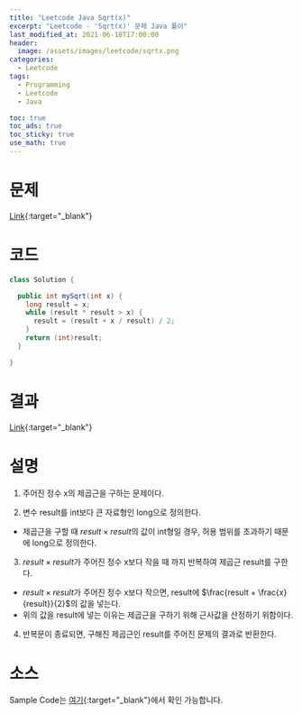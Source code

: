 ```yaml
---
title: "Leetcode Java Sqrt(x)"
excerpt: "Leetcode - 'Sqrt(x)' 문제 Java 풀이"
last_modified_at: 2021-06-18T17:00:00
header:
  image: /assets/images/leetcode/sqrtx.png
categories:
  - Leetcode
tags:
  - Programming
  - Leetcode
  - Java

toc: true
toc_ads: true
toc_sticky: true
use_math: true
---
```

# 문제
[Link](https://leetcode.com/problems/sqrtx/){:target="_blank"}

# 코드
```java
class Solution {

  public int mySqrt(int x) {
    long result = x;
    while (result * result > x) {
      result = (result + x / result) / 2;
    }
    return (int)result;
  }

}
```

# 결과
[Link](https://leetcode.com/submissions/detail/509548768/){:target="_blank"}

# 설명
1. 주어진 정수 x의 제곱근을 구하는 문제이다.

2. 변수 result를 int보다 큰 자료형인 long으로 정의한다.
- 제곱근을 구할 때 $result \times result$의 값이 int형일 경우, 허용 범위를 초과하기 때문에 long으로 정의한다.

3. $result \times result$가 주어진 정수 x보다 작을 때 까지 반복하여 제곱근 result를 구한다.
- $result \times result$가 주어진 정수 x보다 작으면, result에 $\frac{result + \frac{x}{result}}{2}$의 값을 넣는다.
- 위의 값을 result에 넣는 이유는 제곱근을 구하기 위해 근사값을 산정하기 위함이다.

4. 반복문이 종료되면, 구해진 제곱근인 result를 주어진 문제의 결과로 반환한다.

# 소스
Sample Code는 [여기](https://github.com/GracefulSoul/leetcode/blob/master/src/main/java/gracefulsoul/problems/SqrtX.java){:target="_blank"}에서 확인 가능합니다.